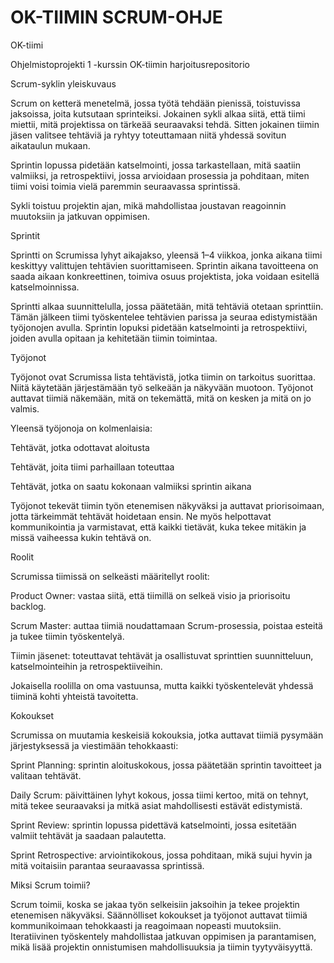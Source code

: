 # OK-TIIMIN SCRUM-OHJE

OK-tiimi

Ohjelmistoprojekti 1 -kurssin OK-tiimin harjoitusrepositorio

Scrum-syklin yleiskuvaus

Scrum on ketterä menetelmä, jossa työtä tehdään pienissä, toistuvissa jaksoissa, joita kutsutaan sprinteiksi. Jokainen sykli alkaa siitä, että tiimi miettii, mitä projektissa on tärkeää seuraavaksi tehdä. Sitten jokainen tiimin jäsen valitsee tehtäviä ja ryhtyy toteuttamaan niitä yhdessä sovitun aikataulun mukaan.

Sprintin lopussa pidetään katselmointi, jossa tarkastellaan, mitä saatiin valmiiksi, ja retrospektiivi, jossa arvioidaan prosessia ja pohditaan, miten tiimi voisi toimia vielä paremmin seuraavassa sprintissä.

Sykli toistuu projektin ajan, mikä mahdollistaa joustavan reagoinnin muutoksiin ja jatkuvan oppimisen.

Sprintit

Sprintti on Scrumissa lyhyt aikajakso, yleensä 1–4 viikkoa, jonka aikana tiimi keskittyy valittujen tehtävien suorittamiseen. Sprintin aikana tavoitteena on saada aikaan konkreettinen, toimiva osuus projektista, joka voidaan esitellä katselmoinnissa.

Sprintti alkaa suunnittelulla, jossa päätetään, mitä tehtäviä otetaan sprinttiin. Tämän jälkeen tiimi työskentelee tehtävien parissa ja seuraa edistymistään työjonojen avulla. Sprintin lopuksi pidetään katselmointi ja retrospektiivi, joiden avulla opitaan ja kehitetään tiimin toimintaa.

Työjonot

Työjonot ovat Scrumissa lista tehtävistä, jotka tiimin on tarkoitus suorittaa. Niitä käytetään järjestämään työ selkeään ja näkyvään muotoon. Työjonot auttavat tiimiä näkemään, mitä on tekemättä, mitä on kesken ja mitä on jo valmis.

Yleensä työjonoja on kolmenlaisia:

Tehtävät, jotka odottavat aloitusta

Tehtävät, joita tiimi parhaillaan toteuttaa

Tehtävät, jotka on saatu kokonaan valmiiksi sprintin aikana

Työjonot tekevät tiimin työn etenemisen näkyväksi ja auttavat priorisoimaan, jotta tärkeimmät tehtävät hoidetaan ensin. Ne myös helpottavat kommunikointia ja varmistavat, että kaikki tietävät, kuka tekee mitäkin ja missä vaiheessa kukin tehtävä on.

Roolit

Scrumissa tiimissä on selkeästi määritellyt roolit:

Product Owner: vastaa siitä, että tiimillä on selkeä visio ja priorisoitu backlog.

Scrum Master: auttaa tiimiä noudattamaan Scrum-prosessia, poistaa esteitä ja tukee tiimin työskentelyä.

Tiimin jäsenet: toteuttavat tehtävät ja osallistuvat sprinttien suunnitteluun, katselmointeihin ja retrospektiiveihin.

Jokaisella roolilla on oma vastuunsa, mutta kaikki työskentelevät yhdessä tiiminä kohti yhteistä tavoitetta.

Kokoukset

Scrumissa on muutamia keskeisiä kokouksia, jotka auttavat tiimiä pysymään järjestyksessä ja viestimään tehokkaasti:

Sprint Planning: sprintin aloituskokous, jossa päätetään sprintin tavoitteet ja valitaan tehtävät.

Daily Scrum: päivittäinen lyhyt kokous, jossa tiimi kertoo, mitä on tehnyt, mitä tekee seuraavaksi ja mitkä asiat mahdollisesti estävät edistymistä.

Sprint Review: sprintin lopussa pidettävä katselmointi, jossa esitetään valmiit tehtävät ja saadaan palautetta.

Sprint Retrospective: arviointikokous, jossa pohditaan, mikä sujui hyvin ja mitä voitaisiin parantaa seuraavassa sprintissä.

Miksi Scrum toimii?

Scrum toimii, koska se jakaa työn selkeisiin jaksoihin ja tekee projektin etenemisen näkyväksi. Säännölliset kokoukset ja työjonot auttavat tiimiä kommunikoimaan tehokkaasti ja reagoimaan nopeasti muutoksiin. Iteratiivinen työskentely mahdollistaa jatkuvan oppimisen ja parantamisen, mikä lisää projektin onnistumisen mahdollisuuksia ja tiimin tyytyväisyyttä.